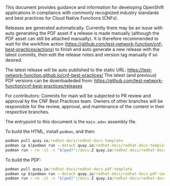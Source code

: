 This document provides guidance and information for developing OpenShift applications in compliance with commonly recognized industry standards and best practices for Cloud Native Functions (CNFs).

Releases are generated automatically. Currently there may be an issue with auto generating the PDF asset if a release is made manually (although the PDF asset can still be attached manually).
It is therefore recommended to wait for the workflow action (https://github.com/test-network-function/cnf-best-practices/actions) to finish and auto generate a new release with the latest commits, then edit the release notes and version tag manually if so desired.

The latest release will be auto published to the static URL: https://test-network-function.github.io/cnf-best-practices/
The latest (and previous) PDF versions can be downloadeded from: https://github.com/test-network-function/cnf-best-practices/releases


For contributors:
Commits for main will be subjected to PR review and approval by the CNF Best Practices team.
Owners of other branches will be responsible for the review, approval, and maintenance of the content in their respective branches.



The entrypoint to this document is the `main.adoc` assembly file.

To build the HTML, install `podman`, and then:

```cmd
podman pull quay.io/redhat-docs/redhat-docs-template
podman cp $(podman run --detach quay.io/redhat-docs/redhat-docs-template):/assets ./assets
podman run --rm -it -v "$(pwd)":/docs:Z quay.io/redhat-docs/redhat-docs-template main.adoc
```

To build the PDF:

```cmd
podman pull quay.io/redhat-docs/redhat-docs-pdf-template
podman cp $(podman run --detach quay.io/redhat-docs/redhat-docs-pdf-template):/pdf-assets ./pdf-assets
podman run --rm -it -v "$(pwd)":/docs:Z quay.io/redhat-docs/redhat-docs-pdf-template main.adoc
```
